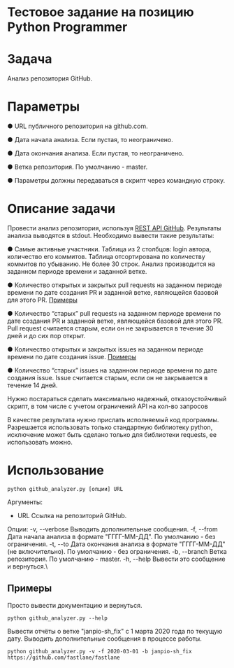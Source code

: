 # Тестовое задание на позицию Python Programmer

# Задача
Анализ репозитория GitHub.

# Параметры
● URL публичного репозитория на github.com.

● Дата начала анализа. Если пустая, то неограничено.

● Дата окончания анализа. Если пустая, то неограничено.

● Ветка репозитория. По умолчанию - master.

● Параметры должны передаваться в скрипт через командную строку.

# Описание задачи
Провести анализ репозитория, используя [REST API GitHub](https://developer.github.com/v3/). Результаты анализа
выводятся в stdout. Необходимо вывести такие результаты:

● Самые активные участники. Таблица из 2 столбцов: login автора, количество его
коммитов. Таблица отсортирована по количеству коммитов по убыванию. Не
более 30 строк. Анализ производится на заданном периоде времени и заданной
ветке.

● Количество открытых и закрытых pull requests на заданном периоде времени по
дате создания PR и заданной ветке, являющейся базовой для этого PR. [Примеры](https://github.com/fastlane/fastlane/pulls)

● Количество “старых” pull requests на заданном периоде времени по дате создания
PR и заданной ветке, являющейся базовой для этого PR. Pull request считается
старым, если он не закрывается в течение 30 дней и до сих пор открыт.

● Количество открытых и закрытых issues на заданном периоде времени по дате
создания issue. [Примеры](https://github.com/fastlane/fastlane/issues)

● Количество “старых” issues на заданном периоде времени по дате создания issue.
Issue считается старым, если он не закрывается в течение 14 дней.

Нужно постараться сделать максимально надежный, отказоустойчивый скрипт, в том
числе с учетом ограничений API на кол-во запросов

В качестве результата нужно прислать исполняемый код программы. Разрешается
использовать только стандартную библиотеку python, исключение может быть сделано
только для библиотеки requests, ее использовать можно.

# Использование
```
python github_analyzer.py [опции] URL
```
Аргументы:
- URL    Ссылка на репозиторий GitHub.

Опции:
    -v, --verbose   Выводить дополнительные сообщения.
    -f, --from      Дата начала анализа в формате "ГГГГ-ММ-ДД".
                    По умолчанию - без ограничения.
    -t, --to        Дата окончания анализа в формате "ГГГГ-ММ-ДД"
                    (не включительно). По умолчанию - без ограничения.
    -b, --branch    Ветка репозитория. По умолчанию - master.
    -h, --help      Вывести это сообщение и вернуться.\

## Примеры
Просто вывести документацию и вернуться.
```
python github_analyzer.py --help
```
Вывести отчёты о ветке "janpio-sh_fix" с 1 марта 2020 года по текущую дату. Выводить дополнительные сообщения в процессе работы.
```
python github_analyzer.py -v -f 2020-03-01 -b janpio-sh_fix https://github.com/fastlane/fastlane
```